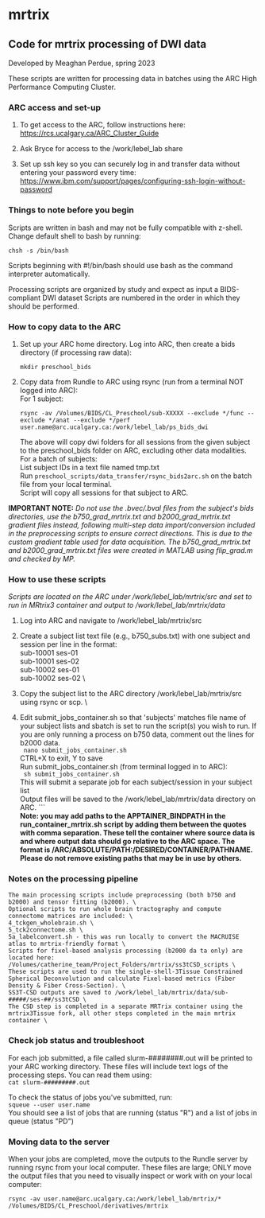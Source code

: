 # mrtrix
## Code for mrtrix processing of DWI data
Developed by Meaghan Perdue, spring 2023

These scripts are written for processing data in batches using the ARC High Performance Computing Cluster.

### ARC access and set-up
1. To get access to the ARC, follow instructions here: https://rcs.ucalgary.ca/ARC_Cluster_Guide 

2. Ask Bryce for access to the /work/lebel_lab share 

3. Set up ssh key so you can securely log in and transfer data without entering your password every time: <https://www.ibm.com/support/pages/configuring-ssh-login-without-password>

### Things to note before you begin
Scripts are written in bash and may not be fully compatible with z-shell. Change default shell to bash by running: 
```
chsh -s /bin/bash
```
Scripts beginning with #!/bin/bash should use bash as the command interpreter automatically.

Processing scripts are organized by study and expect as input a BIDS-compliant DWI dataset
Scripts are numbered in the order in which they should be performed.

### How to copy data to the ARC
1. Set up your ARC home directory. Log into ARC, then create a bids directory (if processing raw data):
    ```
    mkdir preschool_bids
    ```
2. Copy data from Rundle to ARC using rsync (run from a terminal NOT logged into ARC): \
For 1 subject:
    ``` 
    rsync -av /Volumes/BIDS/CL_Preschool/sub-XXXXX --exclude */func --exclude */anat --exclude */perf user.name@arc.ucalgary.ca:/work/lebel_lab/ps_bids_dwi 
    ```
    The above will copy dwi folders for all sessions from the given subject to the preschool_bids folder on ARC, excluding other data modalities. \
For a batch of subjects: \
List subject IDs in a text file named tmp.txt \
Run ` preschool_scripts/data_transfer/rsync_bids2arc.sh ` on the batch file from your local terminal. \
Script will copy all sessions for that subject to ARC. 

**IMPORTANT NOTE:** *Do not use the .bvec/.bval files from the subject's bids directories, use the b750_grad_mrtrix.txt and b2000_grad_mrtrix.txt gradient files instead, following multi-step data import/conversion included in the preprocessing scripts to ensure correct directions. This is due to the custom gradient table used for data acquisition. The b750_grad_mrtrix.txt and b2000_grad_mrtrix.txt files were created in MATLAB using flip_grad.m and checked by MP.*

### How to use these scripts 
*Scripts are located on the ARC under /work/lebel_lab/mrtrix/src and set to run in MRtrix3 container and output to /work/lebel_lab/mrtrix/data*
1. Log into ARC and navigate to /work/lebel_lab/mrtrix/src
2. Create a subject list text file (e.g., b750_subs.txt) with one subject and session per line in the format: \
        sub-10001 ses-01 \
        sub-10001 ses-02 \
        sub-10002 ses-01 \
        sub-10002 ses-02 \
3. Copy the subject list to the ARC directory /work/lebel_lab/mrtrix/src using rsync or scp. \

4. Edit submit_jobs_container.sh so that 'subjects' matches file name of your subject lists and sbatch is set to run the script(s) you wish to run. If you are only running a process on b750 data, comment out the lines for b2000 data. \
        ``` 
        nano submit_jobs_container.sh 
        ``` \
        CTRL+X to exit, Y to save \
     Run submit_jobs_container.sh (from terminal logged in to ARC): \
        ``` 
        sh submit_jobs_container.sh 
        ``` \
        This will submit a separate job for each subject/session in your subject list \
Output files will be saved to the /work/lebel_lab/mrtrix/data directory on ARC.
        ``` \
        **Note: you may add paths to the APPTAINER_BINDPATH in the run_container_mrtrix.sh script by adding them between the quotes with comma separation. These tell the container where source data is and where output data should go relative to the ARC space. The format is /ARC/ABSOLUTE/PATH:/DESIRED/CONTAINER/PATHNAME. Please do not remove existing paths that may be in use by others.**


### Notes on the processing pipeline
    The main processing scripts include preprocessing (both b750 and b2000) and tensor fitting (b2000). \
    Optional scripts to run whole brain tractography and compute connectome matrices are included: \
    4_tckgen_wholebrain.sh \
    5_tck2connectome.sh \
    5a_labelconvert.sh - this was run locally to convert the MACRUISE atlas to mrtrix-friendly format \   
    Scripts for fixel-based analysis processing (b2000 da ta only) are located here: /Volumes/catherine_team/Project_Folders/mrtrix/ss3tCSD_scripts \
    These scripts are used to run the single-shell-3Tissue Constrained Spherical Deconvolution and calculate Fixel-based metrics (Fiber Density & Fiber Cross-Section). \
    SS3T-CSD outputs are saved to /work/lebel_lab/mrtrix/data/sub-#####/ses-##/ss3tCSD \
    The CSD step is completed in a separate MRTrix container using the mrtrix3Tissue fork, all other steps completed in the main mrtrix container \

### Check job status and troubleshoot
For each job submitted, a file called slurm-########.out will be printed to your ARC working directory. These files will include text logs of the processing steps. You can read them using: \
        ` cat slurm-#########.out `

To check the status of jobs you've submitted, run: \
        ` squeue --user user.name ` \
    You should see a list of jobs that are running (status "R") and a list of jobs in queue (status "PD")

### Moving data to the server
When your jobs are completed, move the outputs to the Rundle server by running rsync from your local computer. These files are large; ONLY move the output files that you need to visually inspect or work with on your local computer:
```
rsync -av user.name@arc.ucalgary.ca:/work/lebel_lab/mrtrix/* /Volumes/BIDS/CL_Preschool/derivatives/mrtrix 
```